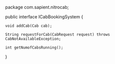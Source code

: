 
package com.sapient.nitrocab;


public interface ICabBookingSystem {

    void addCab(Cab cab);

    String requestForCab(CabRequest request) throws CabNotAvailableException;

    int getNumofCabsRunning();
}
